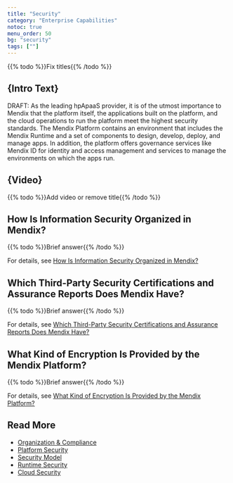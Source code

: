 ```yaml
---
title: "Security"
category: "Enterprise Capabilities"
notoc: true
menu_order: 50
bg: "security"
tags: [""]
---
```


{{% todo %}}Fix titles{{% /todo %}}

## {Intro Text}

DRAFT: As the leading hpApaaS provider, it is of the utmost importance to Mendix that the platform itself, the applications built on the platform, and the cloud operations to run the platform meet the highest security standards. The Mendix Platform contains an environment that includes the Mendix Runtime and a set of components to design, develop, deploy, and manage apps. In addition, the platform offers governance services like Mendix ID for identity and access management and services to manage the environments on which the apps run.

## {Video}

{{% todo %}}Add video or remove title{{% /todo %}}

## How Is Information Security Organized in Mendix?

{{% todo %}}Brief answer{{% /todo %}}

For details, see [How Is Information Security Organized in Mendix?](organization-compliance#security-organized)

## Which Third-Party Security Certifications and Assurance Reports Does Mendix Have?

{{% todo %}}Brief answer{{% /todo %}}

For details, see [Which Third-Party Security Certifications and Assurance Reports Does Mendix Have?](organization-compliance#security-certifications)

## What Kind of Encryption Is Provided by the Mendix Platform?

{{% todo %}}Brief answer{{% /todo %}}

For details, see [What Kind of Encryption Is Provided by the Mendix Platform?](platform-security#encryption)

## Read More

* [Organization & Compliance](organization-compliance)
* [Platform Security](platform-security)
* [Security Model](security-model)
* [Runtime Security](runtime-security)
* [Cloud Security](cloud-security)
